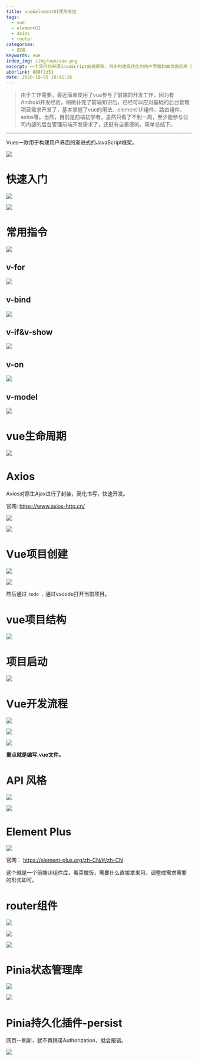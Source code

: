 ```yaml
---
title: vue&elementUI使用总结
tags:
  - vue
  - elementUI
  - axios
  - router
categories:
  - 前端
keywords: vue
index_img: /img/vue/vue.png
excerpt: 一个流行的开源JavaScript前端框架，用于构建现代化的用户界面和单页面应用（SPA），它注重易用性、灵活性和性能，提供了数据驱动的视图组件、双向数据绑定和简洁的语法，使开发者能够快速开发交互性强、响应迅速的Web应用。
abbrlink: 888f2d51
date: 2020-10-09 20:41:26
---
```

> 由于工作需要，最近简单使用了vue参与了前端的开发工作，因为有Android开发经验，稍微补充了前端知识后，已经可以应对基础的后台管理项目需求开发了，基本掌握了vue的用法、element UI组件、路由组件、axios等。当然，目前是前端初学者，虽然只看了不到一周，至少能参与公司内部的后台管理前端开发需求了，还挺有自豪感的。简单总结下。

---

Vues一款用于构建用户界面的渐进式的JavaScript框架。

![](https://hexo-img-bucket-1306020160.cos.ap-beijing.myqcloud.com/pic/202403151728471.png)

# 快速入门

![](https://hexo-img-bucket-1306020160.cos.ap-beijing.myqcloud.com/pic/202403151729541.png)

![](https://hexo-img-bucket-1306020160.cos.ap-beijing.myqcloud.com/pic/202403151729479.png)

# 常用指令

![](https://hexo-img-bucket-1306020160.cos.ap-beijing.myqcloud.com/pic/202403151730577.png)

## v-for

![](https://hexo-img-bucket-1306020160.cos.ap-beijing.myqcloud.com/pic/202403151730170.png)

## v-bind

![](https://hexo-img-bucket-1306020160.cos.ap-beijing.myqcloud.com/pic/202403151730509.png)

## v-if&v-show

![](https://hexo-img-bucket-1306020160.cos.ap-beijing.myqcloud.com/pic/202403151731436.png)

## v-on

![](https://hexo-img-bucket-1306020160.cos.ap-beijing.myqcloud.com/pic/202403151731708.png)

## v-model

![](https://hexo-img-bucket-1306020160.cos.ap-beijing.myqcloud.com/pic/202403151732325.png)

# vue生命周期

![](https://hexo-img-bucket-1306020160.cos.ap-beijing.myqcloud.com/pic/202403151732617.png)

# Axios

Axios对原生Ajax进行了封装，简化书写，快速开发。

官网: https://www.axios-http.cn/

![](https://hexo-img-bucket-1306020160.cos.ap-beijing.myqcloud.com/pic/202403151734525.png)

![](https://hexo-img-bucket-1306020160.cos.ap-beijing.myqcloud.com/pic/202403151734234.png)

# Vue项目创建

![](https://hexo-img-bucket-1306020160.cos.ap-beijing.myqcloud.com/pic/202403151735996.png)

![](https://hexo-img-bucket-1306020160.cos.ap-beijing.myqcloud.com/pic/202403151735533.png)

然后通过 `code .` 通过vscode打开当前项目。

# vue项目结构

![](https://hexo-img-bucket-1306020160.cos.ap-beijing.myqcloud.com/pic/202403151736513.png)

# 项目启动

![](https://hexo-img-bucket-1306020160.cos.ap-beijing.myqcloud.com/pic/202403151736457.png)

# Vue开发流程

![](https://hexo-img-bucket-1306020160.cos.ap-beijing.myqcloud.com/pic/202403151737741.png)

![](https://hexo-img-bucket-1306020160.cos.ap-beijing.myqcloud.com/pic/202403151737491.png)

![](https://hexo-img-bucket-1306020160.cos.ap-beijing.myqcloud.com/pic/202403151737613.png)

**重点就是编写.vue文件。**

# API 风格

![](https://hexo-img-bucket-1306020160.cos.ap-beijing.myqcloud.com/pic/202403151738494.png)

![](https://hexo-img-bucket-1306020160.cos.ap-beijing.myqcloud.com/pic/202403151738149.png)

# Element Plus

![](https://hexo-img-bucket-1306020160.cos.ap-beijing.myqcloud.com/pic/202403151739356.png)

官网： https://element-plus.org/zh-CN/#/zh-CN

这个就是一个前端UI组件库，看菜做饭，需要什么直接拿来用，调整成需求需要的形式即可。

# router组件

![](https://hexo-img-bucket-1306020160.cos.ap-beijing.myqcloud.com/pic/202403151740663.png)

![](https://hexo-img-bucket-1306020160.cos.ap-beijing.myqcloud.com/pic/202403151740061.png)

![](https://hexo-img-bucket-1306020160.cos.ap-beijing.myqcloud.com/pic/202403151740956.png)

# Pinia状态管理库

![](https://hexo-img-bucket-1306020160.cos.ap-beijing.myqcloud.com/pic/202403151741388.png)

![](https://hexo-img-bucket-1306020160.cos.ap-beijing.myqcloud.com/pic/202403151741400.png)


# Pinia持久化插件-persist

网页一刷新，就不再携带Authorization，就会报错。

![](https://hexo-img-bucket-1306020160.cos.ap-beijing.myqcloud.com/pic/202403151742534.png)


